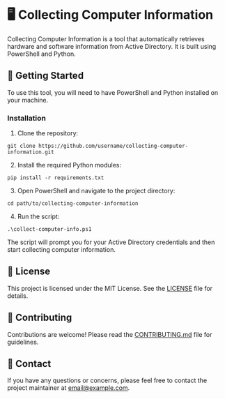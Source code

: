 # 🖥️ Collecting Computer Information

Collecting Computer Information is a tool that automatically retrieves hardware and software information from Active Directory. It is built using PowerShell and Python.

## 🚀 Getting Started

To use this tool, you will need to have PowerShell and Python installed on your machine.

### Installation

1. Clone the repository:

```
git clone https://github.com/username/collecting-computer-information.git
```

2. Install the required Python modules:

```
pip install -r requirements.txt
```

3. Open PowerShell and navigate to the project directory:

```
cd path/to/collecting-computer-information
```

4. Run the script:

```
.\collect-computer-info.ps1
```

The script will prompt you for your Active Directory credentials and then start collecting computer information.

## 📜 License

This project is licensed under the MIT License. See the [LICENSE](LICENSE) file for details.

## 🤝 Contributing

Contributions are welcome! Please read the [CONTRIBUTING.md](CONTRIBUTING.md) file for guidelines.

## 📧 Contact

If you have any questions or concerns, please feel free to contact the project maintainer at [email@example.com](mailto:email@example.com).
